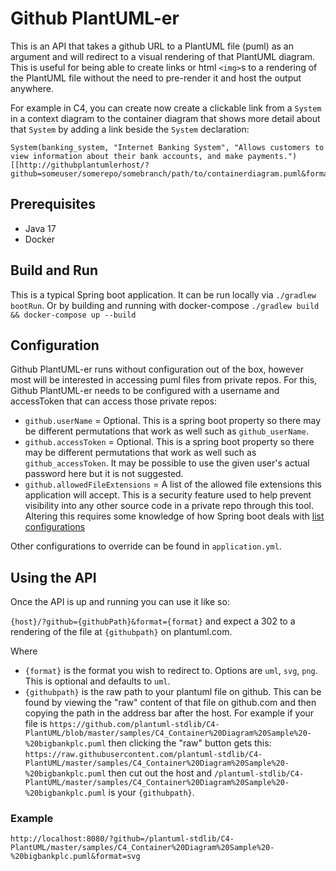 # Github PlantUML-er
This is an API that takes a github URL to a PlantUML file (puml) as an argument
and will redirect to a visual rendering of that PlantUML diagram. 
This is useful for being able to create links or html `<img>`s to a rendering of the PlantUML file 
without the need to pre-render it and host the output anywhere.

For example in C4, you can create now create a clickable link from a `System` in a context diagram to the container
diagram that shows more detail about that `System` by adding a link beside the `System` declaration:
```plantuml
System(banking_system, "Internet Banking System", "Allows customers to view information about their bank accounts, and make payments.")[[http://githubplantumlerhost/?github=someuser/somerepo/somebranch/path/to/containerdiagram.puml&format=svg]]
```

## Prerequisites
* Java 17
* Docker

## Build and Run
This is a typical Spring boot application. It can be run locally via `./gradlew bootRun`.
Or by building and running with docker-compose `./gradlew build && docker-compose up --build`

## Configuration
Github PlantUML-er runs without configuration out of the box, however most will be interested in accessing puml files 
from private repos. For this, Github PlantUML-er needs to be configured with a username and accessToken that can access
those private repos:
* `github.userName` = Optional. This is a spring boot property so there may be different permutations that work as well
  such as `github_userName`.
* `github.accessToken` = Optional. This is a spring boot property so there may be different permutations that work as well
  such as `github_accessToken`. It may be possible to use the given user's actual password here but it is not suggested.
* `github.allowedFileExtensions` = A list of the allowed file extensions this application will accept. This is a security feature
used to help prevent visibility into any other source code in a private repo through this tool. Altering this requires
  some knowledge of how Spring boot deals with [list configurations](https://github.com/spring-projects/spring-boot/wiki/Relaxed-Binding-2.0#lists-1)

Other configurations to override can be found in `application.yml`.  

## Using the API
Once the API is up and running you can use it like so:

`{host}/?github={githubPath}&format={format}` and expect a 302 to a rendering of the file at `{githubpath}` on plantuml.com.

Where
* `{format}` is the format you wish to redirect to. Options are `uml`, `svg`, `png`. This is optional and defaults to `uml`.
* `{githubpath}` is the raw path to your plantuml file on github. This can be found by viewing the "raw" content of that file on github.com
and then copying the path in the address bar after the host. 
  For example if your file is `https://github.com/plantuml-stdlib/C4-PlantUML/blob/master/samples/C4_Container%20Diagram%20Sample%20-%20bigbankplc.puml` 
  then clicking the "raw" button gets this: `https://raw.githubusercontent.com/plantuml-stdlib/C4-PlantUML/master/samples/C4_Container%20Diagram%20Sample%20-%20bigbankplc.puml`
  then cut out the host and `/plantuml-stdlib/C4-PlantUML/master/samples/C4_Container%20Diagram%20Sample%20-%20bigbankplc.puml` is your `{githubpath}`.

### Example
`http://localhost:8080/?github=/plantuml-stdlib/C4-PlantUML/master/samples/C4_Container%20Diagram%20Sample%20-%20bigbankplc.puml&format=svg`
